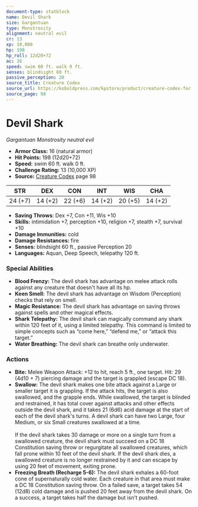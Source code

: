 ```yaml
---
document-type: statblock
name: Devil Shark
size: Gargantuan
type: Monstrosity
alignment: neutral evil
cr: 13
xp: 10,000
hp: 198
hp_roll: 12d20+72
ac: 16
speed: swim 60 ft. walk 0 ft.
senses: blindsight 60 ft. 
passive_perception: 20
source_title: Creature Codex
source_url: https://koboldpress.com/kpstore/product/creature-codex-for-5th-edition-dnd
source_page: 98
---
```


# Devil Shark

*Gargantuan* *Monstrosity* *neutral evil*

- **Armor Class:** 16 (natural armor)
- **Hit Points:** 198 (12d20+72)
- **Speed:** swim 60 ft. walk 0 ft.
- **Challenge Rating:** 13 (10,000 XP)
- **Source:** [Creature Codex](https://koboldpress.com/kpstore/product/creature-codex-for-5th-edition-dnd) page 98

| STR | DEX | CON | INT | WIS | CHA |
| --- | --- | --- | --- | --- | --- |
| 24 (+7) | 14 (+2) | 22 (+6) | 14 (+2) | 20 (+5) | 14 (+2) |

- **Saving Throws**: Dex +7, Con +11, Wis +10
- **Skills:** intimidation +7, perception +10, religion +7, stealth +7, survival +10
- **Damage Immunities:** cold
- **Damage Resistances:** fire
- **Senses:** blindsight 60 ft., passive Perception 20
- **Languages:** Aquan, Deep Speech, telepathy 120 ft.

### Special Abilities

- **Blood Frenzy:** The devil shark has advantage on melee attack rolls against any creature that doesn't have all its hp.
- **Keen Smell:** The devil shark has advantage on Wisdom (Perception) checks that rely on smell.
- **Magic Resistance:** The devil shark has advantage on saving throws against spells and other magical effects.
- **Shark Telepathy:** The devil shark can magically command any shark within 120 feet of it, using a limited telepathy. This command is limited to simple concepts such as “come here,” “defend me,” or “attack this target.”
- **Water Breathing:** The devil shark can breathe only underwater.

### Actions

- **Bite:** Melee Weapon Attack: +12 to hit, reach 5 ft., one target. Hit: 29 (4d10 + 7) piercing damage and the target is grappled (escape DC 18).
- **Swallow:** The devil shark makes one bite attack against a Large or smaller target it is grappling. If the attack hits, the target is also swallowed, and the grapple ends. While swallowed, the target is blinded and restrained, it has total cover against attacks and other effects outside the devil shark, and it takes 21 (6d6) acid damage at the start of each of the devil shark's turns. A devil shark can have two Large, four Medium, or six Small creatures swallowed at a time. <br><br>If the devil shark takes 30 damage or more on a single turn from a swallowed creature, the devil shark must succeed on a DC 18 Constitution saving throw or regurgitate all swallowed creatures, which fall prone within 10 feet of the devil shark. If the devil shark dies, a swallowed creature is no longer restrained by it and can escape by using 20 feet of movement, exiting prone.
- **Freezing Breath (Recharge 5-6):** The devil shark exhales a 60-foot cone of supernaturally cold water. Each creature in that area must make a DC 18 Constitution saving throw. On a failed save, a target takes 54 (12d8) cold damage and is pushed 20 feet away from the devil shark. On a success, a target takes half the damage but isn't pushed.
